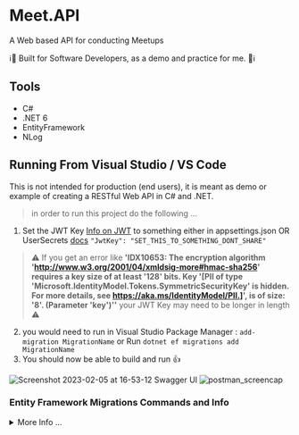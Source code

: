 # Meet.API
 
A Web based API for conducting Meetups

:information_source::triangular_flag_on_post: Built for Software Developers, as a demo and practice for me. :triangular_flag_on_post::information_source:

## Tools

- C#
- .NET 6
- EntityFramework
- NLog

## Running From Visual Studio / VS Code

This is not intended for production (end users), it is meant as demo or example of creating a RESTful Web API in C# and .NET.

> in order to run this project do the following ...
1. Set the JWT Key [Info on JWT](https://jwt.io/introduction) to something either in appsettings.json OR UserSecrets 
[docs](https://learn.microsoft.com/en-us/aspnet/core/security/app-secrets?view=aspnetcore-6.0&tabs=windows) `"JwtKey": "SET_THIS_TO_SOMETHING_DONT_SHARE"` 
> :warning: If you get an error like **'IDX10653: The encryption algorithm 'http://www.w3.org/2001/04/xmldsig-more#hmac-sha256' 
requires a key size of at least '128' bits. Key '[PII of type 'Microsoft.IdentityModel.Tokens.SymmetricSecurityKey' is hidden. 
For more details, see https://aka.ms/IdentityModel/PII.]', is of size: '8'. (Parameter 'key')''** your JWT Key may need to be longer in length :warning:
2. you would need to run in Visual Studio Package Manager : `add-migration MigrationName` or Run `dotnet ef migrations add MigrationName`
3. You should now be able to build and run :thumbsup:

![Screenshot 2023-02-05 at 16-53-12 Swagger UI](https://user-images.githubusercontent.com/20805058/216850654-a5bd38d5-0fae-493b-b3e1-1aff1edea460.png)
![postman_screencap](https://user-images.githubusercontent.com/20805058/217394643-f9c230ab-272e-4e9d-af31-08d0e46c9d2b.PNG)

### Entity Framework Migrations Commands and Info
<details><summary>More Info ...</summary> 

Commands for DB Migrations

The Microsoft [Docs](https://learn.microsoft.com/en-us/ef/core/managing-schemas/migrations/?tabs=dotnet-core-cli)

1. Create a Migration
___

At the very first time, you defined the initial domain classes. 
At this point, there is no database for your application which can store the data from your domain classes. 
So, firstly, you need to create a migration

You may need to add the following packger if you get the error:

![Screenshot from 2023-04-05 12-15-47](https://user-images.githubusercontent.com/20805058/230155149-f4ee1f5b-b4b5-4e39-9a9b-de01c00697f4.png)

```bash
PM> Install-Package Microsoft.EntityFrameworkCore.Tools
```

> using the Package Manager Console in Visual Studio
```bash
PM> add-migration MigrationName
```

> using the CLI (any terminal / command line) and dotnet
```bash
> dotnet ef migrations add MigrationName
```

2. Creating or Updating the Database
___

```bash
PM> Update-Database 
```

```bash
> dotnet ef database update 
```

3. Removing a Migration
___

```bash
PM> remove-migration
```

```bash
> dotnet ef migrations remove
```

4. Reverting a Migration
___

```bash
PM> Update-database MigrationName 
```

```bash
> dotnet ef database update MigrationName
```

5. Generating a SQL Script
___

Use the following command to generate a SQL script for the database. 

```bash
PM> script-migration
```

```bash
> dotnet ef migrations script
```
</details>


